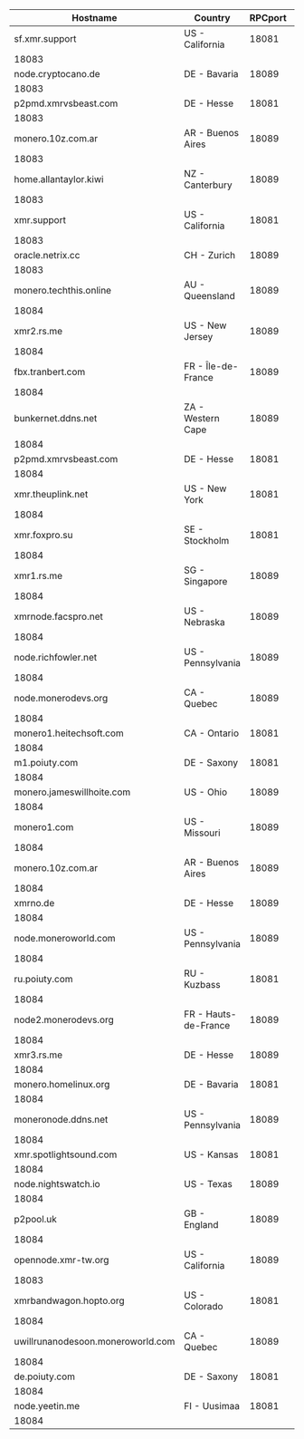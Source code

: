 Hostname | Country | RPCport | P2Pport
--- | --- | --- | ---
sf.xmr.support | US - California | 18081
 | 18083
node.cryptocano.de | DE - Bavaria | 18089
 | 18083
p2pmd.xmrvsbeast.com | DE - Hesse | 18081
 | 18083
monero.10z.com.ar | AR - Buenos Aires | 18089
 | 18083
home.allantaylor.kiwi | NZ - Canterbury | 18089
 | 18083
xmr.support | US - California | 18081
 | 18083
oracle.netrix.cc | CH - Zurich | 18089
 | 18083
monero.techthis.online | AU - Queensland | 18089
 | 18084
xmr2.rs.me | US - New Jersey | 18089
 | 18084
fbx.tranbert.com | FR - Île-de-France | 18089
 | 18084
bunkernet.ddns.net | ZA - Western Cape | 18089
 | 18084
p2pmd.xmrvsbeast.com | DE - Hesse | 18081
 | 18084
xmr.theuplink.net | US - New York | 18081
 | 18084
xmr.foxpro.su | SE - Stockholm | 18081
 | 18084
xmr1.rs.me | SG - Singapore | 18089
 | 18084
xmrnode.facspro.net | US - Nebraska | 18089
 | 18084
node.richfowler.net | US - Pennsylvania | 18089
 | 18084
node.monerodevs.org | CA - Quebec | 18089
 | 18084
monero1.heitechsoft.com | CA - Ontario | 18081
 | 18084
m1.poiuty.com | DE - Saxony | 18081
 | 18084
monero.jameswillhoite.com | US - Ohio | 18089
 | 18084
monero1.com | US - Missouri | 18089
 | 18084
monero.10z.com.ar | AR - Buenos Aires | 18089
 | 18084
xmrno.de | DE - Hesse | 18089
 | 18084
node.moneroworld.com | US - Pennsylvania | 18089
 | 18084
ru.poiuty.com | RU - Kuzbass | 18081
 | 18084
node2.monerodevs.org | FR - Hauts-de-France | 18089
 | 18084
xmr3.rs.me | DE - Hesse | 18089
 | 18084
monero.homelinux.org | DE - Bavaria | 18081
 | 18084
moneronode.ddns.net | US - Pennsylvania | 18089
 | 18084
xmr.spotlightsound.com | US - Kansas | 18081
 | 18084
node.nightswatch.io | US - Texas | 18089
 | 18084
p2pool.uk | GB - England | 18089
 | 18084
opennode.xmr-tw.org | US - California | 18089
 | 18083
xmrbandwagon.hopto.org | US - Colorado | 18081
 | 18084
uwillrunanodesoon.moneroworld.com | CA - Quebec | 18089
 | 18084
de.poiuty.com | DE - Saxony | 18081
 | 18084
node.yeetin.me | FI - Uusimaa | 18081
 | 18084
